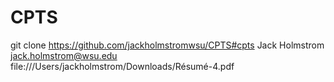 # CPTS
git clone <https://github.com/jackholmstromwsu/CPTS#cpts>
Jack Holmstrom 
jack.holmstrom@wsu.edu
file:///Users/jackholmstrom/Downloads/Résumé-4.pdf 

